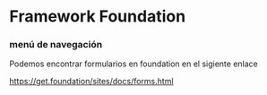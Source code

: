 # Framework Foundation

### menú de navegación

Podemos encontrar formularios en foundation en el sigiente enlace

https://get.foundation/sites/docs/forms.html   
